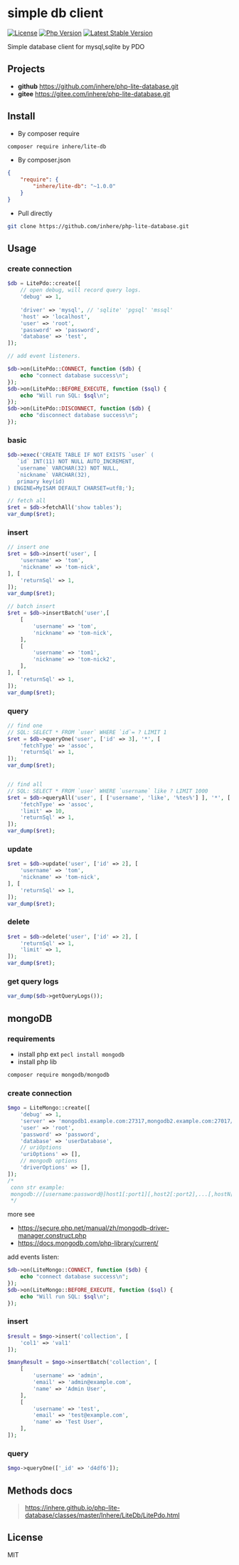 # simple db client

[![License](https://img.shields.io/packagist/l/inhere/console.svg?style=flat-square)](LICENSE)
[![Php Version](https://img.shields.io/badge/php-%3E=7.0-brightgreen.svg?maxAge=2592000)](https://packagist.org/packages/inhere/lite-db)
[![Latest Stable Version](http://img.shields.io/packagist/v/inhere/lite-db.svg)](https://packagist.org/packages/inhere/lite-db)

Simple database client for mysql,sqlite by PDO

## Projects

- **github** https://github.com/inhere/php-lite-database.git
- **gitee** https://gitee.com/inhere/php-lite-database.git

## Install

- By composer require

```bash
composer require inhere/lite-db
```

- By composer.json

```json
{
    "require": {
        "inhere/lite-db": "~1.0.0"
    }
}
```

- Pull directly

```bash
git clone https://github.com/inhere/php-lite-database.git
```

## Usage

### create connection

```php
$db = LitePdo::create([
    // open debug, will record query logs.
    'debug' => 1,
    
    'driver' => 'mysql', // 'sqlite' 'pgsql' 'mssql'
    'host' => 'localhost',
    'user' => 'root',
    'password' => 'password',
    'database' => 'test',
]);

// add event listeners.

$db->on(LitePdo::CONNECT, function ($db) {
    echo "connect database success\n";
});
$db->on(LitePdo::BEFORE_EXECUTE, function ($sql) {
    echo "Will run SQL: $sql\n";
});
$db->on(LitePdo::DISCONNECT, function ($db) {
    echo "disconnect database success\n";
});
```

### basic

```php
$db->exec('CREATE TABLE IF NOT EXISTS `user` (
   `id` INT(11) NOT NULL AUTO_INCREMENT,
   `username` VARCHAR(32) NOT NULL,
   `nickname` VARCHAR(32),
   primary key(id)
) ENGINE=MyISAM DEFAULT CHARSET=utf8;');

// fetch all
$ret = $db->fetchAll('show tables');
var_dump($ret);
```

### insert

```php
// insert one
$ret = $db->insert('user', [
    'username' => 'tom',
    'nickname' => 'tom-nick',
], [
    'returnSql' => 1,
]);
var_dump($ret);

// batch insert
$ret = $db->insertBatch('user',[
    [
        'username' => 'tom',
        'nickname' => 'tom-nick',
    ],
    [
        'username' => 'tom1',
        'nickname' => 'tom-nick2',
    ],
], [
    'returnSql' => 1,
]);
var_dump($ret);
```

### query

```php
// find one
// SQL: SELECT * FROM `user` WHERE `id`= ? LIMIT 1
$ret = $db->queryOne('user', ['id' => 3], '*', [
    'fetchType' => 'assoc',
    'returnSql' => 1,
]);
var_dump($ret);


// find all
// SQL: SELECT * FROM `user` WHERE `username` like ? LIMIT 1000
$ret = $db->queryAll('user', [ ['username', 'like', '%tes%'] ], '*', [
    'fetchType' => 'assoc',
    'limit' => 10,
    'returnSql' => 1,
]);
var_dump($ret);
```

### update

```php
$ret = $db->update('user', ['id' => 2], [
    'username' => 'tom',
    'nickname' => 'tom-nick',
], [
    'returnSql' => 1,
]);
var_dump($ret);
```

### delete

```php
$ret = $db->delete('user', ['id' => 2], [
    'returnSql' => 1,
    'limit' => 1,
]);
var_dump($ret);
```

### get query logs

```php
var_dump($db->getQueryLogs());
```

## mongoDB

### requirements

- install php ext `pecl install mongodb`
- install php lib 

```bash
composer require mongodb/mongodb
```

### create connection

```php
$mgo = LiteMongo::create([
    'debug' => 1,
    'server' => 'mongodb1.example.com:27317,mongodb2.example.com:27017/admin',
    'user' => 'root',
    'password' => 'password',
    'database' => 'userDatabase',
    // uriOptions
    'uriOptions' => [],
    // mongodb options
    'driverOptions' => [],
]);
/*
 conn str example:
 mongodb://[username:password@]host1[:port1][,host2[:port2],...[,hostN[:portN]]][/[authDb][?options]]
 */
```

more see 

- https://secure.php.net/manual/zh/mongodb-driver-manager.construct.php
- https://docs.mongodb.com/php-library/current/

add events listen:

```php
$db->on(LiteMongo::CONNECT, function ($db) {
    echo "connect database success\n";
});
$db->on(LiteMongo::BEFORE_EXECUTE, function ($sql) {
    echo "Will run SQL: $sql\n";
});
```

### insert

```php
$result = $mgo->insert('collection', [
    'col1' => 'val1'
]);

$manyResult = $mgo->insertBatch('collection', [
    [
        'username' => 'admin',
        'email' => 'admin@example.com',
        'name' => 'Admin User',
    ],
    [
        'username' => 'test',
        'email' => 'test@example.com',
        'name' => 'Test User',
    ],
]);
```

### query

```php
$mgo->queryOne(['_id' => 'd4df6']);
```

## Methods docs

> https://inhere.github.io/php-lite-database/classes/master/Inhere/LiteDb/LitePdo.html

## License 

MIT
